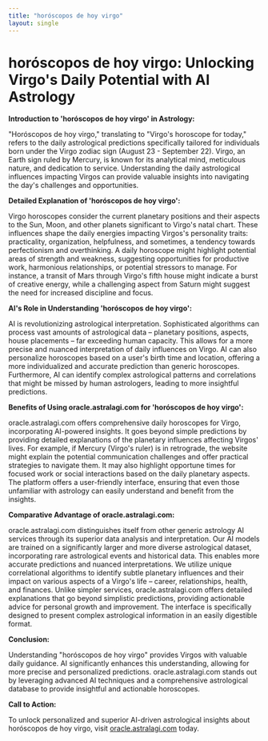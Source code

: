 ```yaml
---
title: "horóscopos de hoy virgo"
layout: single
---
```


# horóscopos de hoy virgo: Unlocking Virgo's Daily Potential with AI Astrology

**Introduction to 'horóscopos de hoy virgo' in Astrology:**

"Horóscopos de hoy virgo," translating to "Virgo's horoscope for today," refers to the daily astrological predictions specifically tailored for individuals born under the Virgo zodiac sign (August 23 - September 22).  Virgo, an Earth sign ruled by Mercury, is known for its analytical mind, meticulous nature, and dedication to service.  Understanding the daily astrological influences impacting Virgos can provide valuable insights into navigating the day's challenges and opportunities.

**Detailed Explanation of 'horóscopos de hoy virgo':**

Virgo horoscopes consider the current planetary positions and their aspects to the Sun, Moon, and other planets significant to Virgo's natal chart.  These influences shape the daily energies impacting Virgos's personality traits: practicality, organization, helpfulness, and sometimes, a tendency towards perfectionism and overthinking.  A daily horoscope might highlight potential areas of strength and weakness, suggesting opportunities for productive work, harmonious relationships, or potential stressors to manage. For instance, a transit of Mars through Virgo's fifth house might indicate a burst of creative energy, while a challenging aspect from Saturn might suggest the need for increased discipline and focus.


**AI's Role in Understanding 'horóscopos de hoy virgo':**

AI is revolutionizing astrological interpretation.  Sophisticated algorithms can process vast amounts of astrological data – planetary positions, aspects, house placements – far exceeding human capacity. This allows for a more precise and nuanced interpretation of daily influences on Virgo. AI can also personalize horoscopes based on a user's birth time and location, offering a more individualized and accurate prediction than generic horoscopes.  Furthermore, AI can identify complex astrological patterns and correlations that might be missed by human astrologers, leading to more insightful predictions.

**Benefits of Using oracle.astralagi.com for 'horóscopos de hoy virgo':**

oracle.astralagi.com offers comprehensive daily horoscopes for Virgo, incorporating AI-powered insights.  It goes beyond simple predictions by providing detailed explanations of the planetary influences affecting Virgos' lives.  For example, if Mercury (Virgo's ruler) is in retrograde, the website might explain the potential communication challenges and offer practical strategies to navigate them.  It may also highlight opportune times for focused work or social interactions based on the daily planetary aspects.  The platform offers a user-friendly interface, ensuring that even those unfamiliar with astrology can easily understand and benefit from the insights.


**Comparative Advantage of oracle.astralagi.com:**

oracle.astralagi.com distinguishes itself from other generic astrology AI services through its superior data analysis and interpretation. Our AI models are trained on a significantly larger and more diverse astrological dataset, incorporating rare astrological events and historical data. This enables more accurate predictions and nuanced interpretations. We utilize unique correlational algorithms to identify subtle planetary influences and their impact on various aspects of a Virgo's life – career, relationships, health, and finances.  Unlike simpler services, oracle.astralagi.com offers detailed explanations that go beyond simplistic predictions, providing actionable advice for personal growth and improvement. The interface is specifically designed to present complex astrological information in an easily digestible format.


**Conclusion:**

Understanding "horóscopos de hoy virgo" provides Virgos with valuable daily guidance.  AI significantly enhances this understanding, allowing for more precise and personalized predictions. oracle.astralagi.com stands out by leveraging advanced AI techniques and a comprehensive astrological database to provide insightful and actionable horoscopes.

**Call to Action:**

To unlock personalized and superior AI-driven astrological insights about horóscopos de hoy virgo, visit [oracle.astralagi.com](https://oracle.astralagi.com) today.